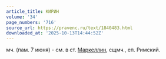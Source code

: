 ```yaml
---
article_title: КИРИН
volume: '34'
page_numbers: '716'
source_url: https://pravenc.ru/text/1840483.html
downloaded_at: '2025-10-13T14:44:52Z'
---
```


мч. (пам. 7 июня) - см. в ст. [Маркеллин](https://pravenc.ru/text/Маркеллин.html), сщмч., еп. Римский.

